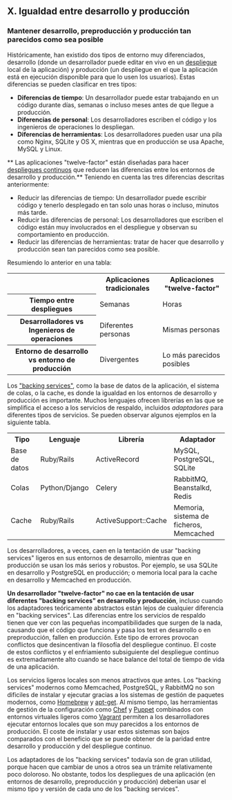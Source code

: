 ## X. Igualdad entre desarrollo y producción
### Mantener desarrollo, preproducción y producción tan parecidos como sea posible

Históricamente, han existido dos tipos de entorno muy diferenciados, desarrollo (donde un desarrollador puede editar en vivo en un [despliegue](./codebase) local de la aplicación) y producción (un despliegue en el que la aplicación está en ejecución disponible para que lo usen los usuarios). Estas diferencias se pueden clasificar en tres tipos:

* **Diferencias de tiempo**: Un desarrollador puede estar trabajando en un código durante días, semanas o incluso meses antes de que llegue a producción.
* **Diferencias de personal**: Los desarrolladores escriben el código y los ingenieros de operaciones lo despliegan.
* **Diferencias de herramientas**: Los desarrolladores pueden usar una pila como Nginx, SQLite y OS X, mientras que en producción se usa Apache, MySQL y Linux.

** Las aplicaciones "twelve-factor" están diseñadas para hacer [despliegues continuos](http://www.avc.com/a_vc/2011/02/continuous-deployment.html) que reducen las diferencias entre los entornos de desarrollo y producción.** Teniendo en cuenta las tres diferencias descritas anteriormente:

* Reducir las diferencias de tiempo: Un desarrollador puede escribir código y tenerlo desplegado en tan solo unas horas o incluso, minutos más tarde.
* Reducir las diferencias de personal: Los desarrolladores que escriben el código están muy involucrados en el despliegue y observan su comportamiento en producción.
* Reducir las diferencias de herramientas: tratar de hacer que desarrollo y producción sean tan parecidos como sea posible.

Resumiendo lo anterior en una tabla:

<table>
  <tr>
    <th></th>
    <th>Aplicaciones tradicionales</th>
    <th>Aplicaciones "twelve-factor"</th>
  </tr>
  <tr>
    <th>Tiempo entre despliegues</th>
    <td>Semanas</td>
    <td>Horas</td>
  </tr>
  <tr>
    <th>Desarrolladores vs Ingenieros de operaciones</th>
    <td>Diferentes personas</td>
    <td>Mismas personas</td>
  </tr>
  <tr>
    <th>Entorno de desarrollo vs entorno de producción</th>
    <td>Divergentes</td>
    <td>Lo más parecidos posibles</td>
  </tr>
</table>

Los ["backing services"](./backing-services), como la base de datos de la aplicación, el sistema de colas, o la cache, es donde la igualdad en los entornos de desarrollo y producción es importante. Muchos lenguajes ofrecen librerías en las que se simplifica el acceso a los servicios de respaldo, incluidos *adaptadores* para diferentes tipos de servicios. Se pueden observar algunos ejemplos en la siguiente tabla.

<table>
  <tr>
    <th>Tipo</th>
    <th>Lenguaje</th>
    <th>Librería</th>
    <th>Adaptador</th>
  </tr>
  <tr>
    <td>Base de datos</td>
    <td>Ruby/Rails</td>
    <td>ActiveRecord</td>
    <td>MySQL, PostgreSQL, SQLite</td>
  </tr>
  <tr>
    <td>Colas</td>
    <td>Python/Django</td>
    <td>Celery</td>
    <td>RabbitMQ, Beanstalkd, Redis</td>
  </tr>
  <tr>
    <td>Cache</td>
    <td>Ruby/Rails</td>
    <td>ActiveSupport::Cache</td>
    <td>Memoria, sistema de ficheros, Memcached</td>
  </tr>
</table>

Los desarrolladores, a veces, caen en la tentación de usar "backing services" ligeros en sus entornos de desarrollo, mientras que en producción se usan los más serios y robustos. Por ejemplo, se usa SQLite en desarrollo y PostgreSQL en producción; o memoria local para la cache en desarrollo y Memcached en producción.

**Un desarrollador "twelve-factor" no cae en la tentación de usar diferentes "backing services" en desarrollo y producción**, incluso cuando los adaptadores teóricamente abstractos están lejos de cualquier diferencia en "backing services". Las diferencias entre los servicios de respaldo tienen que ver con las pequeñas incompatibilidades que surgen de la nada, causando que el código que funciona y pasa los test en desarrollo o en preproducción, fallen en producción. Este tipo de errores provocan conflictos que desincentivan la filosofía del despliegue continuo. El coste de estos conflictos y el enfriamiento subsiguiente del despliegue continuo es extremadamente alto cuando se hace balance del total de tiempo de vida de una aplicación.

Los servicios ligeros locales son menos atractivos que antes. Los "backing services" modernos como Memcached, PostgreSQL, y RabbitMQ no son dificiles de instalar y ejecutar gracias a los sistemas de gestión de paquetes modernos, como [Homebrew](http://mxcl.github.com/homebrew/) y [apt-get](https://help.ubuntu.com/community/AptGet/Howto). Al mismo tiempo, las herramientas de gestión de la configuración como [Chef](http://www.opscode.com/chef/) y [Puppet](http://docs.puppetlabs.com/) combinados con entornos virtuales ligeros como [Vagrant](http://vagrantup.com/) permiten a los desarrolladores ejecutar entornos locales que son muy parecidos a los entornos de producción. El coste de instalar y usar estos sistemas son bajos comparados con el beneficio que se puede obtener de la paridad entre desarrollo y producción y del despliegue continuo.

Los adaptadores de los "backing services" todavía son de gran utilidad, porque hacen que cambiar de unos a otros sea un trámite relativamente poco doloroso. No obstante, todos los despliegues de una aplicación (en entornos de desarrollo, preproducción y producción) deberían usar el mismo tipo y versión de cada uno de los "backing services".
